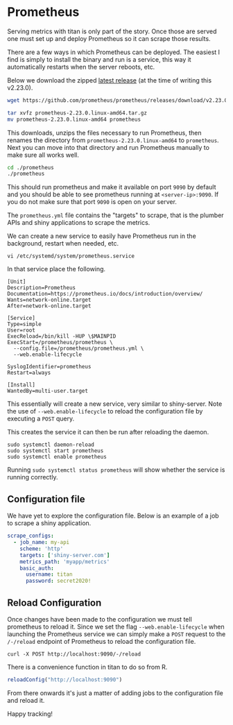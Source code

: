 # Prometheus

Serving metrics with titan is only part of the story. Once those are served one must set up and deploy Prometheus so it can scrape those results.

There are a few ways in which Prometheus can be deployed. The easiest I find is simply to install the binary and run is a service, this way it automatically restarts when the server reboots, etc.

Below we download the zipped [latest release](https://prometheus.io/download/) (at the time of writing this v2.23.0).

```bash
wget https://github.com/prometheus/prometheus/releases/download/v2.23.0/prometheus-2.23.0.linux-amd64.tar.gz

tar xvfz prometheus-2.23.0.linux-amd64.tar.gz
mv prometheus-2.23.0.linux-amd64 prometheus
```

This downloads, unzips the files necessary to run Prometheus, then renames the directory from `prometheus-2.23.0.linux-amd64` to `prometheus`. Next you can move into that directory and run Prometheus manually to make sure all works well.

```bash
cd ./prometheus
./prometheus
```

This should run prometheus and make it available on port `9090` by default and you should be able to see prometheus running at `<server-ip>:9090`. If you do not make sure that port `9090` is open on your server.

The `prometheus.yml` file contains the "targets" to scrape, that is the plumber APIs and shiny applications to scrape the metrics.

We can create a new service to easily have Prometheus run in the background, restart when needed, etc.

```
vi /etc/systemd/system/prometheus.service
```

In that service place the following.

```
[Unit]
Description=Prometheus
Documentation=https://prometheus.io/docs/introduction/overview/
Wants=network-online.target
After=network-online.target

[Service]
Type=simple
User=root
ExecReload=/bin/kill -HUP \$MAINPID
ExecStart=/prometheus/prometheus \
  --config.file=/prometheus/prometheus.yml \
  --web.enable-lifecycle

SyslogIdentifier=prometheus
Restart=always

[Install]
WantedBy=multi-user.target
```

This essentially will create a new service, very similar to shiny-server. Note the use of `--web.enable-lifecycle` to reload the configuration file by executing a `POST` query.

This creates the service it can then be run after reloading the daemon.

```
sudo systemctl daemon-reload
sudo systemctl start prometheus
sudo systemctl enable prometheus
```

Running `sudo systemctl status prometheus` will show whether the service is running correctly.

## Configuration file

We have yet to explore the configuration file. Below is an example of a job to scrape a shiny application.

```yml
scrape_configs:
  - job_name: my-api
    scheme: 'http'
    targets: ['shiny-server.com']
    metrics_path: 'myapp/metrics'
    basic_auth:
      username: titan
      password: secret2020!
```

## Reload Configuration

Once changes have been made to the configuration we must tell prometheus to reload it. Since we set the flag `--web.enable-lifecycle` when launching the Prometheus service we can simply make a `POST` request to the `/-/reload` endpoint of Prometheus to reload the configuration file.

```
curl -X POST http://localhost:9090/-/reload
```

There is a convenience function in titan to do so from R.

```r
reloadConfig("http://localhost:9090")
```

From there onwards it's just a matter of adding jobs to the configuration file and reload it.

Happy tracking!
